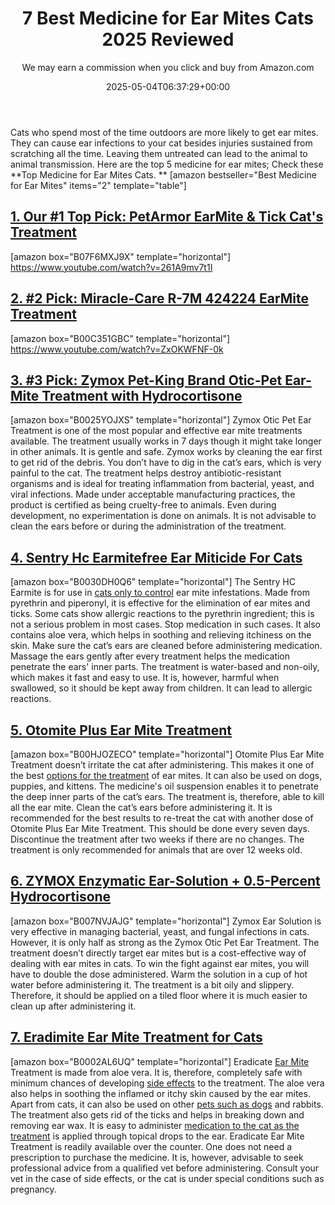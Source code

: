 ﻿---
author: We may earn a commission when you click and buy from Amazon.com
layout: post
title: 7 Best Medicine for Ear Mites Cats 2025 Reviewed
date: '2025-05-04T06:37:29+00:00'
categories:
- Gnats
- Product Reviews
tags: []
slug: /best-medicine-for-ear-mites-in-cats/
lastmod: 2025-05-07T12:21:24+03:00
---

Cats who spend most of the time outdoors are more likely to get ear mites.
They can cause ear infections to your cat besides injuries sustained from scratching all the time.
Leaving them untreated can lead to the animal to animal transmission. Here are the top 5 medicine for ear mites; Check these
**Top Medicine for Ear Mites Cats. **
[amazon bestseller="Best Medicine for Ear Mites" items="2" template="table"]
## [**1. Our #1 Top Pick: PetArmor EarMite & Tick Cat's Treatment**](https://www.amazon.com/dp/B07F6MXJ9X/?tag=p-policy-20)
[amazon box="B07F6MXJ9X" template="horizontal"]
https://www.youtube.com/watch?v=261A9mv7t1I
## [**2. #2 Pick: Miracle-Care R-7M 424224 EarMite Treatment**](https://www.amazon.com/dp/B00C351GBC/?tag=p-policy-20)
[amazon box="B00C351GBC" template="horizontal"]
https://www.youtube.com/watch?v=ZxOKWFNF-0k
## [**3. #3 Pick: Zymox Pet-King Brand Otic-Pet Ear-Mite Treatment with Hydrocortisone**](https://www.amazon.com/dp/B01NAGRRRU/?tag=p-policy-20)
[amazon box="B0025YOJXS" template="horizontal"]
Zymox Otic Pet Ear Treatment is one of the most popular and effective ear mite treatments available. The treatment usually works in 7 days though it might take longer in other animals.
It is gentle and safe. Zymox works by cleaning the ear first to get rid of the debris. You don’t have to dig in the cat’s ears, which is very painful to the cat.
The treatment helps destroy antibiotic-resistant organisms and is ideal for treating inflammation from bacterial, yeast, and viral infections.
Made under acceptable manufacturing practices, the product is certified as being cruelty-free to animals.
Even during development, no experimentation is done on animals. It is not advisable to clean the ears before or during the administration of the treatment.
## [4. Sentry Hc Earmitefree Ear Miticide For Cats](https://www.amazon.com/dp/B0030DH0Q6/?tag=p-policy-20)
[amazon box="B0030DH0Q6" template="horizontal"]
The Sentry HC Earmite is for use in
[cats only to control](https://pestpolicy.com/diatomaceous-earth-for-fleas-on-cats/)
ear mite infestations. Made from pyrethrin and piperonyl, it is effective for the elimination of ear mites and ticks.
Some cats show allergic reactions to the pyrethrin ingredient; this is not a serious problem in most cases. Stop medication in such cases. It also contains aloe vera, which helps in soothing and relieving itchiness on the skin.
Make sure the cat’s ears are cleaned before administering medication. Massage the ears gently after every treatment helps the medication penetrate the ears' inner parts.
The treatment is water-based and non-oily, which makes it fast and easy to use. It is, however, harmful when swallowed, so it should be kept away from children. It can lead to allergic reactions.
## [5. Otomite Plus Ear Mite Treatment](https://www.amazon.com/dp/B00HJOZECO/?tag=p-policy-20)
[amazon box="B00HJOZECO" template="horizontal"]
Otomite Plus Ear Mite Treatment doesn’t irritate the cat after administering. This makes it one of the best
[options for the treatment](https://pestpolicy.com/subterranean-termites-treatment/)
of ear mites. It can also be used on dogs, puppies, and kittens.
The medicine's oil suspension enables it to penetrate the deep inner parts of the cat’s ears. The treatment is, therefore, able to kill all the ear mite. Clean the cat’s ears before administering it.
It is recommended for the best results to re-treat the cat with another dose of Otomite Plus Ear Mite Treatment. This should be done every seven days.
Discontinue the treatment after two weeks if there are no changes. The treatment is only recommended for animals that are over 12 weeks old.
## [6. ZYMOX Enzymatic Ear-Solution + 0.5-Percent Hydrocortisone](https://www.amazon.com/dp/B007NVJAJG/?tag=p-policy-20)
[amazon box="B007NVJAJG" template="horizontal"]
Zymox Ear Solution is very effective in managing bacterial, yeast, and fungal infections in cats. However, it is only half as strong as the Zymox Otic Pet Ear Treatment.
The treatment doesn’t directly target ear mites but is a cost-effective way of dealing with ear mites in cats. To win the fight against ear mites, you will have to double the dose administered.
Warm the solution in a cup of hot water before administering it. The treatment is a bit oily and slippery. Therefore, it should be applied on a tiled floor where it is much easier to clean up after administering it.
## [7. Eradimite Ear Mite Treatment for Cats](https://www.amazon.com/dp/B0002AL6UQ/?tag=p-policy-20)
[amazon box="B0002AL6UQ" template="horizontal"]
Eradicate
[Ear Mite](https://pestpolicy.com/can-humans-get-ear-mites-from-dogs/)
Treatment is made from aloe vera. It is, therefore, completely safe with minimum chances of developing
[side effects](https://pestpolicy.com/diatomaceous-earth/)
to the treatment.
The aloe vera also helps in soothing the inflamed or itchy skin caused by the ear mites. Apart from cats, it can also be used on other
[pets such as dogs](https://pestpolicy.com/what-is-blep-in-pets-cats-and-dogs/)
and rabbits. The treatment also gets rid of the ticks and helps in breaking down and removing ear wax.
It is easy to administer
[medication to the cat as the treatment](https://pestpolicy.com/best-flea-treatment-for-cats/)
is applied through topical drops to the ear. Eradicate Ear Mite Treatment is readily available over the counter.
One does not need a prescription to purchase the medicine. It is, however, advisable to seek professional advice from a qualified vet before administering. Consult your vet in the case of side effects, or the cat is under special conditions such as pregnancy.